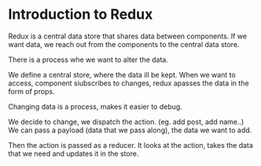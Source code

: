 # Introduction to Redux

Redux is a central data store that shares data between components.
If we want data, we reach out from the components to the central data store.

There is a process whe we want to alter the data.

We define a central store, where the data ill be kept.
When we want to access, component siubscribes to changes, redux apasses the data in the form of props.

Changing data is a process, makes it easier to debug.

We decide to change, we dispatch the action. (eg. add post, add name..)
We can pass a payload (data that we pass along), the data we want to add.

Then the action is passed as a reducer. It looks at the action, takes the data that we need and updates it in the store.